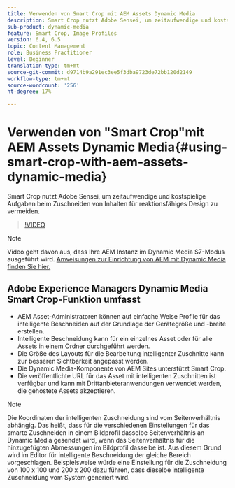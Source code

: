 ```yaml
---
title: Verwenden von Smart Crop mit AEM Assets Dynamic Media
description: Smart Crop nutzt Adobe Sensei, um zeitaufwendige und kostspielige Aufgaben beim Zuschneiden von Inhalten für reaktionsfähiges Design zu vermeiden.
sub-product: dynamic-media
feature: Smart Crop, Image Profiles
version: 6.4, 6.5
topic: Content Management
role: Business Practitioner
level: Beginner
translation-type: tm+mt
source-git-commit: d9714b9a291ec3ee5f3dba9723de72bb120d2149
workflow-type: tm+mt
source-wordcount: '256'
ht-degree: 17%

---
```



# Verwenden von &quot;Smart Crop&quot;mit AEM Assets Dynamic Media{#using-smart-crop-with-aem-assets-dynamic-media}

Smart Crop nutzt Adobe Sensei, um zeitaufwendige und kostspielige Aufgaben beim Zuschneiden von Inhalten für reaktionsfähiges Design zu vermeiden.

>[!VIDEO](https://video.tv.adobe.com/v/21519/)

>[!NOTE]
>
>Video geht davon aus, dass Ihre AEM Instanz im Dynamic Media S7-Modus ausgeführt wird. [Anweisungen zur Einrichtung von AEM mit Dynamic Media finden Sie hier.](https://helpx.adobe.com/de/experience-manager/6-3/assets/using/config-dynamic-fp-14410.html)

## Adobe Experience Managers Dynamic Media Smart Crop-Funktion umfasst

* AEM Asset-Administratoren können auf einfache Weise Profile für das intelligente Beschneiden auf der Grundlage der Gerätegröße und -breite erstellen.
* Intelligente Beschneidung kann für ein einzelnes Asset oder für alle Assets in einem Ordner durchgeführt werden.
* Die Größe des Layouts für die Bearbeitung intelligenter Zuschnitte kann zur besseren Sichtbarkeit angepasst werden.
* Die Dynamic Media-Komponente von AEM Sites unterstützt Smart Crop.
* Die veröffentlichte URL für das Asset mit intelligenten Zuschnitten ist verfügbar und kann mit Drittanbieteranwendungen verwendet werden, die gehostete Assets akzeptieren.

>[!NOTE]
>
>Die Koordinaten der intelligenten Zuschneidung sind vom Seitenverhältnis abhängig. Das heißt, dass für die verschiedenen Einstellungen für das smarte Zuschneiden in einem Bildprofil dasselbe Seitenverhältnis an Dynamic Media gesendet wird, wenn das Seitenverhältnis für die hinzugefügten Abmessungen im Bildprofil dasselbe ist. Aus diesem Grund wird im Editor für intelligente Beschneidung der gleiche Bereich vorgeschlagen. Beispielsweise würde eine Einstellung für die Zuschneidung von 100 x 100 und 200 x 200 dazu führen, dass dieselbe intelligente Zuschneidung vom System generiert wird.
